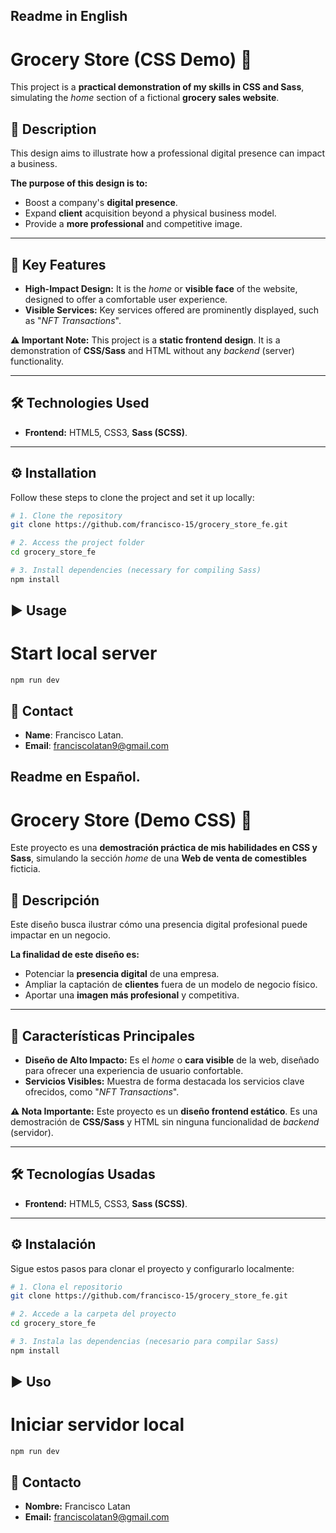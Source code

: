 ## Readme in English

# Grocery Store (CSS Demo) 🎨

This project is a **practical demonstration of my skills in CSS and Sass**, simulating the *home* section of a fictional **grocery sales website**.

## 📝 Description

This design aims to illustrate how a professional digital presence can impact a business.

**The purpose of this design is to:**
* Boost a company's **digital presence**.
* Expand **client** acquisition beyond a physical business model.
* Provide a **more professional** and competitive image.

---

## 🌟 Key Features

* **High-Impact Design:** It is the *home* or **visible face** of the website, designed to offer a comfortable user experience.
* **Visible Services:** Key services offered are prominently displayed, such as "*NFT Transactions*".

**⚠️ Important Note:** This project is a **static frontend design**. It is a demonstration of **CSS/Sass** and HTML without any *backend* (server) functionality.

---

## 🛠️ Technologies Used

* **Frontend:** HTML5, CSS3, **Sass (SCSS)**.

---

## ⚙️ Installation

Follow these steps to clone the project and set it up locally:

```bash
# 1. Clone the repository
git clone https://github.com/francisco-15/grocery_store_fe.git

# 2. Access the project folder
cd grocery_store_fe

# 3. Install dependencies (necessary for compiling Sass)
npm install
```
## ▶️ Usage

# Start local server
```
npm run dev
```
## 📧 Contact

* **Name**: Francisco Latan.
* **Email**: franciscolatan9@gmail.com

## Readme en Español.

# Grocery Store (Demo CSS) 🎨

Este proyecto es una **demostración práctica de mis habilidades en CSS y Sass**, simulando la sección *home* de una **Web de venta de comestibles** ficticia.

## 📝 Descripción

Este diseño busca ilustrar cómo una presencia digital profesional puede impactar en un negocio.

**La finalidad de este diseño es:**
* Potenciar la **presencia digital** de una empresa.
* Ampliar la captación de **clientes** fuera de un modelo de negocio físico.
* Aportar una **imagen más profesional** y competitiva.

---

## 🌟 Características Principales

* **Diseño de Alto Impacto:** Es el *home* o **cara visible** de la web, diseñado para ofrecer una experiencia de usuario confortable.
* **Servicios Visibles:** Muestra de forma destacada los servicios clave ofrecidos, como "*NFT Transactions*".

**⚠️ Nota Importante:** Este proyecto es un **diseño frontend estático**. Es una demostración de **CSS/Sass** y HTML sin ninguna funcionalidad de *backend* (servidor).

---

## 🛠️ Tecnologías Usadas

* **Frontend:** HTML5, CSS3, **Sass (SCSS)**.

---

## ⚙️ Instalación

Sigue estos pasos para clonar el proyecto y configurarlo localmente:

```bash
# 1. Clona el repositorio
git clone https://github.com/francisco-15/grocery_store_fe.git

# 2. Accede a la carpeta del proyecto
cd grocery_store_fe

# 3. Instala las dependencias (necesario para compilar Sass)
npm install
```

## ▶️ Uso

# Iniciar servidor local
```
npm run dev
```

## 📧 Contacto
* **Nombre:** Francisco Latan
* **Email:** franciscolatan9@gmail.com
